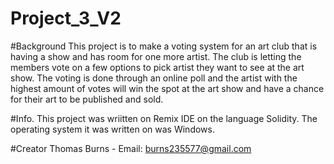 # Project_3_V2

#Background
This project is to make a voting system for an art club that is having a show and has room for one more artist. The club is letting the members vote on a few options to
pick artist they want to see at the art show. The voting is done through an online poll and the artist with the highest amount of votes will win the spot at 
the art show and have a chance for their art to be published and sold. 

#Info.
This project was wriitten on Remix IDE on the language Solidity. The operating system it was written on was Windows.

#Creator
Thomas Burns - Email: burns235577@gmail.com

